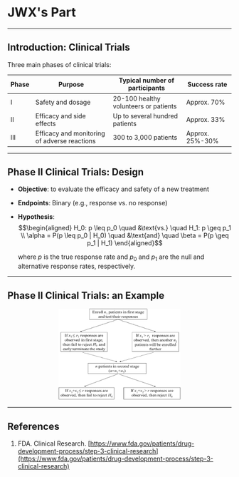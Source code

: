# JWX's Part

-----

## Introduction: Clinical Trials

Three main phases of clinical trials:

| Phase | Purpose                                      | Typical number of participants        | Success rate    |
| ----- | -------------------------------------------- | ------------------------------------- | --------------- |
| I     | Safety and dosage                            | 20-100 healthy volunteers or patients | Approx. 70%     |
| II    | Efficacy and side effects                    | Up to several hundred patients        | Approx. 33%     |
| III   | Efficacy and monitoring of adverse reactions | 300 to 3,000 patients                 | Approx. 25%-30% |

<!-- FDA. https://www.fda.gov/patients/drug-development-process/step-3-clinical-research-->

-----

## Phase II Clinical Trials: Design

- **Objective**: to evaluate the efficacy and safety of a new treatment
- **Endpoints**: Binary (e.g., response vs. no response)
- **Hypothesis**:
  $$\begin{aligned}
   H_0: p \leq p_0 \quad &\text{vs.} \quad H_1: p \geq p_1 \\
   \alpha = P(p \leq p_0 | H_0) \quad &\text{and} \quad \beta = P(p \geq p_1 | H_1)
   \end{aligned}$$

  where $p$ is the true response rate and $p_0$ and $p_1$ are the null and alternative response rates, respectively.

<!-- Consider a single-arm design with tumor response rate as the primary endpoint, where a binary outcome is defined as either “response” or “no response”. We want to test the hypotheses: -->

-----

## Phase II Clinical Trials: an Example

<center><img src="./img/workflow.png" style="zoom:.4" alt="wf"></center>


-----

## References

1. FDA. Clinical Research. [https://www.fda.gov/patients/drug-development-process/step-3-clinical-research](https://www.fda.gov/patients/drug-development-process/step-3-clinical-research)
